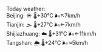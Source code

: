 Today weather:  
Beijing: ☀️   🌡️+30°C 🌬️↖7km/h  
Tianjin: 🌫  🌡️+27°C 🌬️←7km/h  
Shijiazhuang: ☁️   🌡️+31°C 🌬️←11km/h  
Tangshan: 🌦   🌡️+24°C 🌬️↘5km/h  
